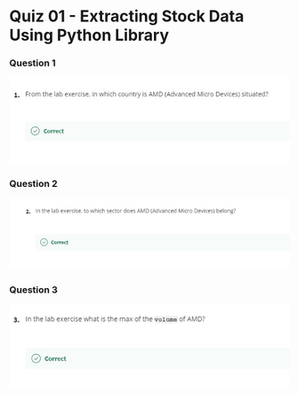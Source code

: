 # Quiz 01 - Extracting Stock Data Using Python Library

### Question 1

![Question-01](Question_01.jpg)

### Question 2

![Question-02](Question_02.jpg)

### Question 3

![Question-03](Question_03.jpg)
